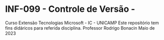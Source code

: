 # INF-099 - Controle de Versão - 
Curso Extensão Tecnologias Microsoft - IC - UNICAMP
Este repositório tem fins didáricos para referida disciplina.
Professor Rodrigo Bonacin
Maio de 2023
